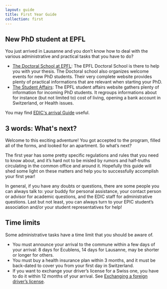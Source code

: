 ```yaml
---
layout: guide
title: First Year Guide
collection: first
---
```


## New PhD student at EPFL

You just arrived in Lausanne and you don’t know how to deal with the various administrative and practical tasks that you have to do?

* [The Doctoral School at EPFL](http://phd.epfl.ch/new-students): The EPFL Doctoral School is there to help you with your thesis. The Doctoral school also organizes welcome events for new PhD students. Their very complete website provides plenty of practical informations that are relevant when starting your PhD.
* [The Student Affairs](https://www.epfl.ch/education/studies/en/): The EPFL student affairs website gathers plenty of information for incoming PhD students. It regroups informations about for instance (but not limited to) cost of living, opening a bank account in Switzerland, or Health issues.

You may find [EDIC's arrival Guide](https://www.epfl.ch/education/phd/edic-computer-and-communication-sciences/edic-computer-and-communication-sciences/edic-new-phd-students/) useful.


## 3 words: What's next?

Welcome to this exciting adventure! You got accepted to the program, filled all of the forms, and looked for an apartment. So what’s next?

The first year has some pretty specific regulations and rules that you need to know about, and it’s hard not to be misled by rumors and half-truths circulating in the common office and around it. Hopefully this guide will shed some light on these matters and help you to successfully accomplish your first year!

In general, if you have any doubts or questions, there are some people you can always talk to: your buddy for personal assistance, your contact person or advisor for academic questions, and the EDIC staff for administrative questions. Last but not least, you can always turn to your EPIC student’s association and/or your student representatives for help!


## Time limits

Some administrative tasks have a time limit that you should be aware of.

* You must announce your arrival to the commune within a few days of your arrival: 8 days for Ecublens, 14 days for Lausanne, may be shorter or longer for others.
* You must buy a health insurance plan within 3 months, and it must be back-dated to cover you from your first day in Switzerland.
* If you want to exchange your driver’s license for a Swiss one, you have to do it within 12 months of your arrival. See [Exchanging a foreign driver’s license](/life/transportation#exchanging-a-foreign-drivers-license).
